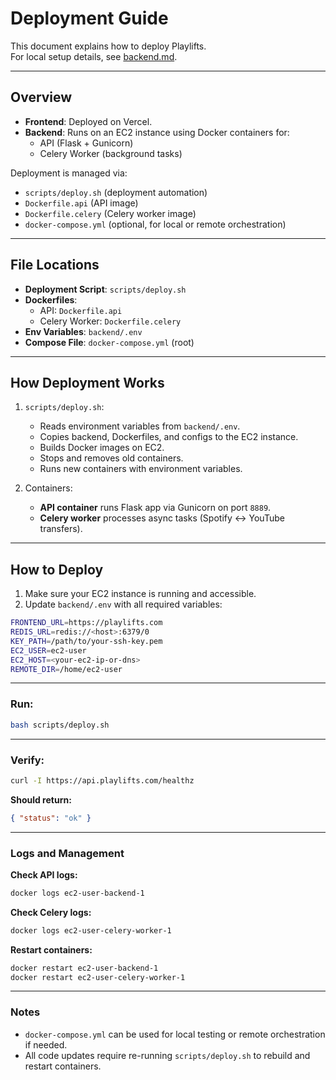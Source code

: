 # Deployment Guide

This document explains how to deploy Playlifts.  
For local setup details, see [backend.md](./backend/BACKEND.md).

---

## Overview
- **Frontend**: Deployed on Vercel.
- **Backend**: Runs on an EC2 instance using Docker containers for:
  - API (Flask + Gunicorn)
  - Celery Worker (background tasks)

Deployment is managed via:
- `scripts/deploy.sh` (deployment automation)
- `Dockerfile.api` (API image)
- `Dockerfile.celery` (Celery worker image)
- `docker-compose.yml` (optional, for local or remote orchestration)

---

## File Locations
- **Deployment Script**: `scripts/deploy.sh`
- **Dockerfiles**:
  - API: `Dockerfile.api`
  - Celery Worker: `Dockerfile.celery`
- **Env Variables**: `backend/.env`
- **Compose File**: `docker-compose.yml` (root)

---

## How Deployment Works
1. `scripts/deploy.sh`:
   - Reads environment variables from `backend/.env`.
   - Copies backend, Dockerfiles, and configs to the EC2 instance.
   - Builds Docker images on EC2.
   - Stops and removes old containers.
   - Runs new containers with environment variables.

2. Containers:
   - **API container** runs Flask app via Gunicorn on port `8889`.
   - **Celery worker** processes async tasks (Spotify ↔ YouTube transfers).

---

## How to Deploy
1. Make sure your EC2 instance is running and accessible.
2. Update `backend/.env` with all required variables:

```bash 
FRONTEND_URL=https://playlifts.com  
REDIS_URL=redis://<host>:6379/0  
KEY_PATH=/path/to/your-ssh-key.pem  
EC2_USER=ec2-user  
EC2_HOST=<your-ec2-ip-or-dns>  
REMOTE_DIR=/home/ec2-user  
```

---

### Run:
```bash
bash scripts/deploy.sh
```

---

### Verify:
```bash
curl -I https://api.playlifts.com/healthz
```

**Should return:**
```json
{ "status": "ok" }
```

---

### Logs and Management

**Check API logs:**
```bash
docker logs ec2-user-backend-1
```

**Check Celery logs:**
```bash
docker logs ec2-user-celery-worker-1
```

**Restart containers:**
```bash
docker restart ec2-user-backend-1
docker restart ec2-user-celery-worker-1
```

---

### Notes
- `docker-compose.yml` can be used for local testing or remote orchestration if needed.  
- All code updates require re-running `scripts/deploy.sh` to rebuild and restart containers.
